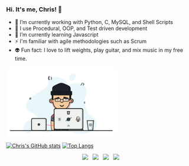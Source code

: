 ### Hi. It's me, Chris! 👋

- 🔭 I’m currently working with Python, C, MySQL, and Shell Scripts
- 💬 I use Procedural, OOP, and Test driven development
- 🌱 I’m currently learning Javascript
- ⚡ I'm familiar with agile methodologies such as Scrum
- 👽 Fun fact: I love to lift weights, play guitar, and mix music in my free time.

<img src="https://raw.githubusercontent.com/ChristianMartinezTech/ChristianMartinezTech/main/Coding.gif" width="300">

[![Chris's GitHub stats](https://github-readme-stats.vercel.app/api?username=ChristianMartinezTech&show_icons=true&theme=tokyonight)](https://github.com/anuraghazra/github-readme-stats)
[![Top Langs](https://github-readme-stats.vercel.app/api/top-langs/?username=ChristianMartinezTech&show_icons=true&theme=tokyonight&layout=compact)](https://github.com/anuraghazra/github-readme-stats)

<p align="center">
&nbsp; <a href="https://www.linkedin.com/in/christian-felipe-martinez-echeverri-7987551b6/" target="_blank" rel="noopener noreferrer"><img src="https://cdn-icons-png.flaticon.com/512/38/38669.png" width="45" /></a>
&nbsp; <a href="https://chrismartine-e.medium.com/" target="_blank" rel="noopener noreferrer"><img src="https://cdn4.iconfinder.com/data/icons/social-media-2210/24/Medium-512.png" width="50" /></a>
&nbsp; <a href="https://platzi.com/p/ChrisMartinezE/" target="_blank" rel="noopener noreferrer"><img src="https://static.platzi.com/media/avatars/Platzi-f730e65b-e92b-44d3-81c0-5c59c4dc4658.png" width="50" /></a>
&nbsp; <a href="https://twitter.com/CrismartineE" target="_blank" rel="noopener noreferrer"><img src="https://assets.stickpng.com/images/580b57fcd9996e24bc43c53e.png" width="50" /></a>
</p>
